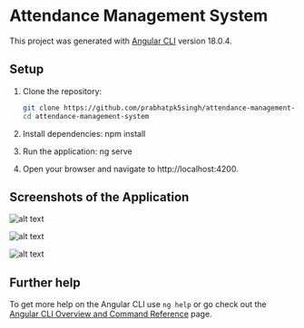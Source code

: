 # Attendance Management System
 
 This project was generated with [Angular CLI](https://github.com/angular/angular-cli) version 18.0.4.

## Setup

1. Clone the repository:
   ```bash
   git clone https://github.com/prabhatpk5singh/attendance-management-system.git
   cd attendance-management-system

2. Install dependencies:
    npm install

3. Run the application:
    ng serve

4. Open your browser and navigate to http://localhost:4200.

## Screenshots of the Application

![alt text](<Screenshot (31).png>)

![alt text](<Screenshot (32).png>)

![alt text](<Screenshot (33).png>)

## Further help

To get more help on the Angular CLI use `ng help` or go check out the [Angular CLI Overview and Command Reference](https://angular.dev/tools/cli) page.
